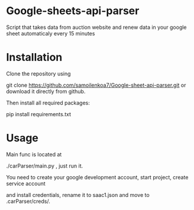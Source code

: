 # Google-sheets-api-parser
Script that takes data from auction website and renew data in your google sheet automaticaly
every 15 minutes

# Installation
Clone the repository using

git clone https://github.com/samoilenkoa7/Google-sheet-api-parser.git
or download it directly from github.

Then install all required packages:

pip install requirements.txt
# Usage

Main func is located at

./carParser/main.py , just run it.

You need to create your google development account, start project, create service account

and install credentials, rename it to saac1.json and move to .carParser/creds/.

